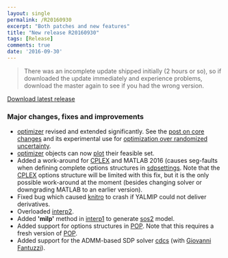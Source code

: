 ```yaml
---
layout: single
permalink: /R20160930
excerpt: "Both patches and new features"
title: "New release R20160930"
tags: [Release]
comments: true
date: '2016-09-30'
---
```


> There was an incomplete update shipped initially (2 hours or so), so if downloaded the update immediately and experience problems, download the master again to see if you had the wrong version.

[Download latest release](/download)

### Major changes, fixes and improvements

* [optimizer](/command/optimizer) revised and extended significantly. See the [post on core changes](/optimizerupdates) and its experimental use for [optimization over randomized uncertainty](/randomextension).
* [optimizer](/command/optimizer) objects can now [plot](/command/plot) their feasible set.
* Added a work-around for [CPLEX](/solver/cplex) and MATLAB 2016 (causes seg-faults when defining complete options structures in [sdpsettings](/command/sdpsettings). Note that the [CPLEX](/solver/cplex) options structure will be limited with this fix, but it is the only possible work-around at the moment (besides changing solver or downgrading MATLAB to an earlier version).
* Fixed bug which caused [knitro](/solver/knitro) to crash if YALMIP could not deliver derivatives.
* Overloaded [interp2](/command/interp2).
* Added **'milp'** method in [interp1](/command/interp1) to generate [sos2](/command/sos2) model.
* Added support for options structures in [POP](/solver/pop). Note that this requires a fresh version of [POP](/solver/pop).
* Added support for the ADMM-based SDP solver [cdcs](/solver/cdcs) (with [Giovanni Fantuzzi](https://github.com/giofantuzzi)).

